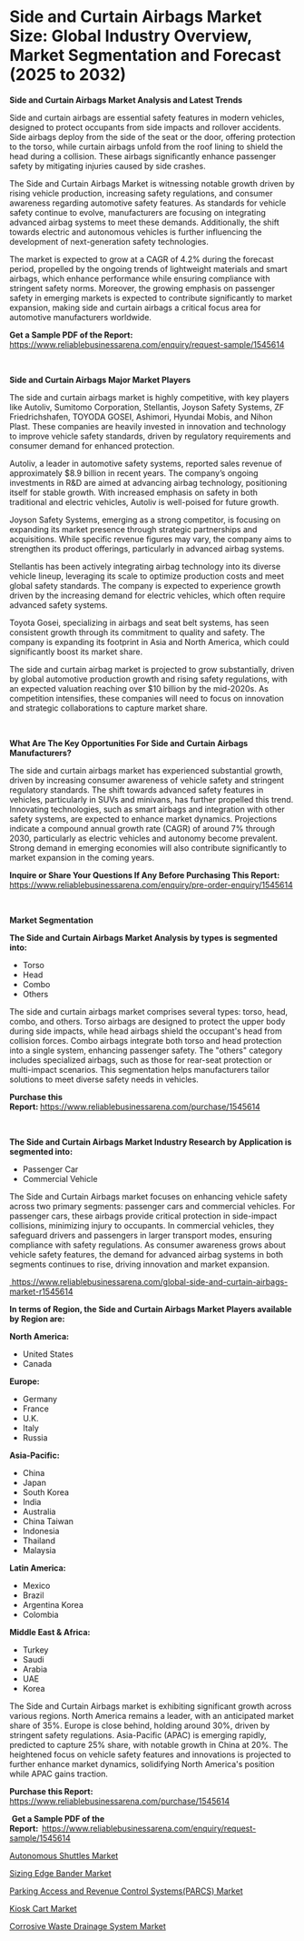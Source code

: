 <p><h1>Side and Curtain Airbags Market Size: Global Industry Overview, Market Segmentation and Forecast (2025 to 2032)</h1></p><p><strong>Side and Curtain Airbags Market Analysis and Latest Trends</strong></p>
<p><p>Side and curtain airbags are essential safety features in modern vehicles, designed to protect occupants from side impacts and rollover accidents. Side airbags deploy from the side of the seat or the door, offering protection to the torso, while curtain airbags unfold from the roof lining to shield the head during a collision. These airbags significantly enhance passenger safety by mitigating injuries caused by side crashes.</p><p>The Side and Curtain Airbags Market is witnessing notable growth driven by rising vehicle production, increasing safety regulations, and consumer awareness regarding automotive safety features. As standards for vehicle safety continue to evolve, manufacturers are focusing on integrating advanced airbag systems to meet these demands. Additionally, the shift towards electric and autonomous vehicles is further influencing the development of next-generation safety technologies.</p><p>The market is expected to grow at a CAGR of 4.2% during the forecast period, propelled by the ongoing trends of lightweight materials and smart airbags, which enhance performance while ensuring compliance with stringent safety norms. Moreover, the growing emphasis on passenger safety in emerging markets is expected to contribute significantly to market expansion, making side and curtain airbags a critical focus area for automotive manufacturers worldwide.</p></p>
<p><strong>Get a Sample PDF of the Report:&nbsp;</strong> <a href="https://www.reliablebusinessarena.com/enquiry/request-sample/1545614?utm_campaign=2563&utm_medium=2&utm_source=Github&utm_content=ia&utm_term=30032025&utm_id=side-and-curtain-airbags">https://www.reliablebusinessarena.com/enquiry/request-sample/1545614</a></p>
<p>&nbsp;</p>
<p><strong>Side and Curtain Airbags Major Market Players</strong></p>
<p><p>The side and curtain airbags market is highly competitive, with key players like Autoliv, Sumitomo Corporation, Stellantis, Joyson Safety Systems, ZF Friedrichshafen, TOYODA GOSEI, Ashimori, Hyundai Mobis, and Nihon Plast. These companies are heavily invested in innovation and technology to improve vehicle safety standards, driven by regulatory requirements and consumer demand for enhanced protection.</p><p>Autoliv, a leader in automotive safety systems, reported sales revenue of approximately $8.9 billion in recent years. The company’s ongoing investments in R&D are aimed at advancing airbag technology, positioning itself for stable growth. With increased emphasis on safety in both traditional and electric vehicles, Autoliv is well-poised for future growth.</p><p>Joyson Safety Systems, emerging as a strong competitor, is focusing on expanding its market presence through strategic partnerships and acquisitions. While specific revenue figures may vary, the company aims to strengthen its product offerings, particularly in advanced airbag systems.</p><p>Stellantis has been actively integrating airbag technology into its diverse vehicle lineup, leveraging its scale to optimize production costs and meet global safety standards. The company is expected to experience growth driven by the increasing demand for electric vehicles, which often require advanced safety systems.</p><p>Toyota Gosei, specializing in airbags and seat belt systems, has seen consistent growth through its commitment to quality and safety. The company is expanding its footprint in Asia and North America, which could significantly boost its market share.</p><p>The side and curtain airbag market is projected to grow substantially, driven by global automotive production growth and rising safety regulations, with an expected valuation reaching over $10 billion by the mid-2020s. As competition intensifies, these companies will need to focus on innovation and strategic collaborations to capture market share.</p></p>
<p>&nbsp;</p>
<p><strong>What Are The Key Opportunities For Side and Curtain Airbags Manufacturers?</strong></p>
<p><p>The side and curtain airbags market has experienced substantial growth, driven by increasing consumer awareness of vehicle safety and stringent regulatory standards. The shift towards advanced safety features in vehicles, particularly in SUVs and minivans, has further propelled this trend. Innovating technologies, such as smart airbags and integration with other safety systems, are expected to enhance market dynamics. Projections indicate a compound annual growth rate (CAGR) of around 7% through 2030, particularly as electric vehicles and autonomy become prevalent. Strong demand in emerging economies will also contribute significantly to market expansion in the coming years.</p></p>
<p><strong>Inquire or Share Your Questions If Any Before Purchasing This Report:</strong> <a href="https://www.reliablebusinessarena.com/enquiry/pre-order-enquiry/1545614?utm_campaign=2563&utm_medium=2&utm_source=Github&utm_content=ia&utm_term=30032025&utm_id=side-and-curtain-airbags">https://www.reliablebusinessarena.com/enquiry/pre-order-enquiry/1545614</a></p>
<p>&nbsp;</p>
<p><strong>Market Segmentation</strong></p>
<p><strong>The Side and Curtain Airbags Market Analysis by types is segmented into:</strong></p>
<p><ul><li>Torso</li><li>Head</li><li>Combo</li><li>Others</li></ul></p>
<p><p>The side and curtain airbags market comprises several types: torso, head, combo, and others. Torso airbags are designed to protect the upper body during side impacts, while head airbags shield the occupant's head from collision forces. Combo airbags integrate both torso and head protection into a single system, enhancing passenger safety. The "others" category includes specialized airbags, such as those for rear-seat protection or multi-impact scenarios. This segmentation helps manufacturers tailor solutions to meet diverse safety needs in vehicles.</p></p>
<p><strong>Purchase this Report:&nbsp;</strong><a href="https://www.reliablebusinessarena.com/purchase/1545614?utm_campaign=2563&utm_medium=2&utm_source=Github&utm_content=ia&utm_term=30032025&utm_id=side-and-curtain-airbags">https://www.reliablebusinessarena.com/purchase/1545614</a></p>
<p>&nbsp;</p>
<p><strong>The Side and Curtain Airbags Market Industry Research by Application is segmented into:</strong></p>
<p><ul><li>Passenger Car</li><li>Commercial Vehicle</li></ul></p>
<p><p>The Side and Curtain Airbags market focuses on enhancing vehicle safety across two primary segments: passenger cars and commercial vehicles. For passenger cars, these airbags provide critical protection in side-impact collisions, minimizing injury to occupants. In commercial vehicles, they safeguard drivers and passengers in larger transport modes, ensuring compliance with safety regulations. As consumer awareness grows about vehicle safety features, the demand for advanced airbag systems in both segments continues to rise, driving innovation and market expansion.</p></p>
<p><a href="https://www.reliablebusinessarena.com/global-side-and-curtain-airbags-market-r1545614?utm_campaign=2563&utm_medium=2&utm_source=Github&utm_content=ia&utm_term=30032025&utm_id=side-and-curtain-airbags">&nbsp;https://www.reliablebusinessarena.com/global-side-and-curtain-airbags-market-r1545614</a></p>
<p><strong>In terms of Region, the Side and Curtain Airbags Market Players available by Region are:</strong></p>
<p>
    <p> <strong> North America: </strong>
        <ul>
            <li>United States</li>
            <li>Canada</li>
        </ul>
        </p> 
    <p> <strong> Europe: </strong>
        <ul>
            <li>Germany</li>
            <li>France</li>
            <li>U.K.</li>
            <li>Italy</li>
            <li>Russia</li>
        </ul>
        </p> 
    <p> <strong> Asia-Pacific: </strong>
        <ul>
            <li>China</li>
            <li>Japan</li>
            <li>South Korea</li>
            <li>India</li>
            <li>Australia</li>
            <li>China Taiwan</li>
            <li>Indonesia</li>
            <li>Thailand</li>
            <li>Malaysia</li>
        </ul>
        </p> 
    <p> <strong> Latin America: </strong>
        <ul>
            <li>Mexico</li>
            <li>Brazil</li>
            <li>Argentina Korea</li>
            <li>Colombia</li>
        </ul>
        </p> 
    <p> <strong> Middle East & Africa: </strong>
        <ul>
            <li>Turkey</li>
            <li>Saudi</li>
            <li>Arabia</li>
            <li>UAE</li>
            <li>Korea</li>
        </ul>
    </p>
    </p>
<p><p>The Side and Curtain Airbags market is exhibiting significant growth across various regions. North America remains a leader, with an anticipated market share of 35%. Europe is close behind, holding around 30%, driven by stringent safety regulations. Asia-Pacific (APAC) is emerging rapidly, predicted to capture 25% share, with notable growth in China at 20%. The heightened focus on vehicle safety features and innovations is projected to further enhance market dynamics, solidifying North America's position while APAC gains traction.</p></p>
<p><strong>Purchase this Report: </strong><a href="https://www.reliablebusinessarena.com/purchase/1545614?utm_campaign=2563&utm_medium=2&utm_source=Github&utm_content=ia&utm_term=30032025&utm_id=side-and-curtain-airbags">https://www.reliablebusinessarena.com/purchase/1545614</a></p>
<p>&nbsp;<strong>Get a Sample PDF of the Report:&nbsp;&nbsp;</strong><a href="https://www.reliablebusinessarena.com/enquiry/request-sample/1545614?utm_campaign=2563&utm_medium=2&utm_source=Github&utm_content=ia&utm_term=30032025&utm_id=side-and-curtain-airbags">https://www.reliablebusinessarena.com/enquiry/request-sample/1545614</a></p>
<p><strong></strong></p>
<p><p><a href="https://github.com/yankimber90yankim/Market-Research-Report-List-1/blob/main/autonomous-shuttles-market.md?utm_campaign=2563&utm_medium=2&utm_source=Github&utm_content=ia&utm_term=30032025&utm_id=side-and-curtain-airbags">Autonomous Shuttles Market</a></p><p><a href="https://www.linkedin.com/pulse/sizing-edge-bander-market-competitive-landscape-key-trends-forecasted-svwhf?utm_campaign=2563&utm_medium=2&utm_source=Github&utm_content=ia&utm_term=30032025&utm_id=side-and-curtain-airbags">Sizing Edge Bander Market</a></p><p><a href="https://www.linkedin.com/pulse/parking-access-revenue-control-systemsparcs-market-in-depth-report-92xrf?utm_campaign=2563&utm_medium=2&utm_source=Github&utm_content=ia&utm_term=30032025&utm_id=side-and-curtain-airbags">Parking Access and Revenue Control Systems(PARCS) Market</a></p><p><a href="https://github.com/edacruz6/Market-Research-Report-List-1/blob/main/kiosk-cart-market.md?utm_campaign=2563&utm_medium=2&utm_source=Github&utm_content=ia&utm_term=30032025&utm_id=side-and-curtain-airbags">Kiosk Cart Market</a></p><p><a href="https://www.linkedin.com/pulse/key-trends-driving-corrosive-waste-drainage-system-market-0x1yf?utm_campaign=2563&utm_medium=2&utm_source=Github&utm_content=ia&utm_term=30032025&utm_id=side-and-curtain-airbags">Corrosive Waste Drainage System Market</a></p></p>